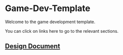 # Game-Dev-Template

Welcome to the game development template.

You can click on links here to go to the relevant sections.

## [Design Document](/Design/Game-Design.md)
